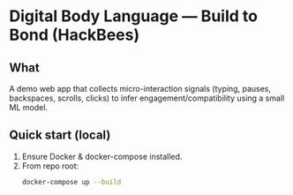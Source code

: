 # Digital Body Language — Build to Bond (HackBees)

## What
A demo web app that collects micro-interaction signals (typing, pauses, backspaces, scrolls, clicks) to infer engagement/compatibility using a small ML model.

## Quick start (local)
1. Ensure Docker & docker-compose installed.
2. From repo root:
   ```bash
   docker-compose up --build

